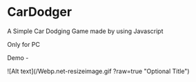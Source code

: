 # CarDodger
A Simple Car Dodging Game made by using Javascript

Only for PC

Demo - 

![Alt text](/Webp.net-resizeimage.gif
?raw=true "Optional Title")
